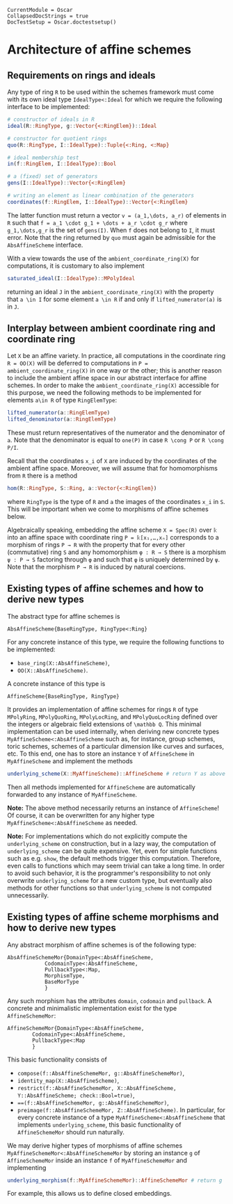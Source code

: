 ```@meta
CurrentModule = Oscar
CollapsedDocStrings = true
DocTestSetup = Oscar.doctestsetup()
```


# Architecture of affine schemes

## Requirements on rings and ideals

Any type of ring ``R`` to be used within the schemes framework
must come with its own ideal type `IdealType<:Ideal` for which
we require the following interface to be implemented:
```julia
# constructor of ideals in R
ideal(R::RingType, g::Vector{<:RingElem})::Ideal

# constructor for quotient rings
quo(R::RingType, I::IdealType)::Tuple{<:Ring, <:Map}

# ideal membership test
in(f::RingElem, I::IdealType)::Bool

# a (fixed) set of generators
gens(I::IdealType)::Vector{<:RingElem}

# writing an element as linear combination of the generators
coordinates(f::RingElem, I::IdealType)::Vector{<:RingElem}
```
The latter function must return a vector ``v = (a_1,\dots, a_r)``
of elements in ``R`` such that ``f = a_1 \cdot g_1 + \dots + a_r \cdot g_r``
where ``g_1,\dots,g_r`` is the set of `gens(I)`. When ``f`` does
not belong to ``I``, it must error. Note that the ring returned by
`quo` must again be admissible for the `AbsAffineScheme` interface.

With a view towards the use of the `ambient_coordinate_ring(X)` for computations,
it is customary to also implement
```julia
saturated_ideal(I::IdealType)::MPolyIdeal
```
returning an ideal ``J`` in the `ambient_coordinate_ring(X)` with the property
that ``a \in I`` for some element ``a \in R`` if and only if
`lifted_numerator(a)` is in ``J``.


## Interplay between ambient coordinate ring and coordinate ring

Let ``X`` be an affine variety.
In practice, all computations in the coordinate ring `R = OO(X)` will be deferred to
computations in `P = ambient_coordinate_ring(X)` in one way or the other;
this is another reason to include the ambient affine space in our abstract
interface for affine schemes. In order to make the `ambient_coordinate_ring(X)`
accessible for this purpose, we need the following methods to be implemented
for elements ``a\in R`` of type `RingElemType`:
```julia
lifted_numerator(a::RingElemType)
lifted_denominator(a::RingElemType)
```
These must return representatives of the numerator and the denominator
of ``a``. Note that the denominator is equal to `one(P)` in case
``R \cong P`` or ``R \cong P/I``.

Recall that the coordinates ``x_i`` of ``X`` are induced by the coordinates of
the ambient affine space.
Moreover, we will assume that for homomorphisms from ``R``
there is a method
```julia
hom(R::RingType, S::Ring, a::Vector{<:RingElem})
```
where `RingType` is the type of ``R`` and `a` the images
of the coordinates ``x_i`` in ``S``. This will be important
when we come to morphisms of affine schemes below.

Algebraically speaking, embedding the affine scheme ``X = Spec(R)`` over ``𝕜``
into an affine space with coordinate ring ``P = 𝕜[x₁,…,xₙ]`` corresponds to
a morphism of rings ``P → R`` with the property that for every other (commutative)
ring ``S`` and any homomorphism ``φ : R → S`` there is a morphism
``ψ : P → S`` factoring through ``φ`` and such that ``φ``
is uniquely determined by ``ψ``.
Note that the morphism ``P → R`` is induced by natural coercions.


## Existing types of affine schemes and how to derive new types

The abstract type for affine schemes is
```@docs
AbsAffineScheme{BaseRingType, RingType<:Ring}
```
For any concrete instance of this type, we require the following
functions to be implemented:
- `base_ring(X::AbsAffineScheme)`,
- `OO(X::AbsAffineScheme)`.

A concrete instance of this type is
```@docs
AffineScheme{BaseRingType, RingType}
```
It provides an implementation of affine schemes for rings ``R`` of type
`MPolyRing`, `MPolyQuoRing`, `MPolyLocRing`, and `MPolyQuoLocRing`
defined over the integers or algebraic field extensions of ``\mathbb Q``.
This minimal implementation can be used internally, when deriving new
concrete types `MyAffineScheme<:AbsAffineScheme` such as, for instance,
group schemes, toric schemes, schemes of a particular dimension
like curves and surfaces, etc. To this end, one has to store
an instance `Y` of `AffineScheme` in `MyAffineScheme` and implement the methods
```julia
underlying_scheme(X::MyAffineScheme)::AffineScheme # return Y as above
```
Then all methods implemented for `AffineScheme` are automatically
forwarded to any instance of `MyAffineScheme`.

**Note:** The above method necessarily returns an instance of `AffineScheme`!
Of course, it can be overwritten for any higher type `MyAffineScheme<:AbsAffineScheme` as needed.

**Note:** For implementations which do not explicitly compute
the `underlying_scheme` on construction, but in a lazy way, the
computation of `underlying_scheme` can be quite expensive. Yet, even
for simple functions such as e.g. `show`, the default methods trigger
this computation. Therefore, even calls to functions which may seem
trivial can take a long time. In order to avoid such behavior, it is the
programmer's responsibility to not only overwrite `underlying_scheme`
for a new custom type, but eventually also methods for other functions
so that `underlying_scheme` is not computed unnecessarily.

## Existing types of affine scheme morphisms and how to derive new types

Any abstract morphism of affine schemes is of the following type:
```@docs
AbsAffineSchemeMor{DomainType<:AbsAffineScheme,
            CodomainType<:AbsAffineScheme,
            PullbackType<:Map,
            MorphismType,
            BaseMorType
            }
```
Any such morphism has the attributes `domain`, `codomain` and `pullback`.
A concrete and minimalistic implementation exist for the type `AffineSchemeMor`:
```@docs
AffineSchemeMor{DomainType<:AbsAffineScheme,
        CodomainType<:AbsAffineScheme,
        PullbackType<:Map
        }
```
This basic functionality consists of
- `compose(f::AbsAffineSchemeMor, g::AbsAffineSchemeMor)`,
- `identity_map(X::AbsAffineScheme)`,
- `restrict(f::AbsAffineSchemeMor, X::AbsAffineScheme, Y::AbsAffineScheme; check::Bool=true)`,
- `==(f::AbsAffineSchemeMor, g::AbsAffineSchemeMor)`,
- `preimage(f::AbsAffineSchemeMor, Z::AbsAffineScheme)`.
In particular, for every concrete instance of a type `MyAffineScheme<:AbsAffineScheme` that
implements `underlying_scheme`, this basic functionality of `AffineSchemeMor`
should run naturally.

We may derive higher types of morphisms of affine schemes `MyAffineSchemeMor<:AbsAffineSchemeMor`
by storing an instance `g` of `AffineSchemeMor` inside an instance `f` of
`MyAffineSchemeMor` and implementing
```julia
underlying_morphism(f::MyAffineSchemeMor)::AffineSchemeMor # return g
```
For example, this allows us to define closed embeddings.
